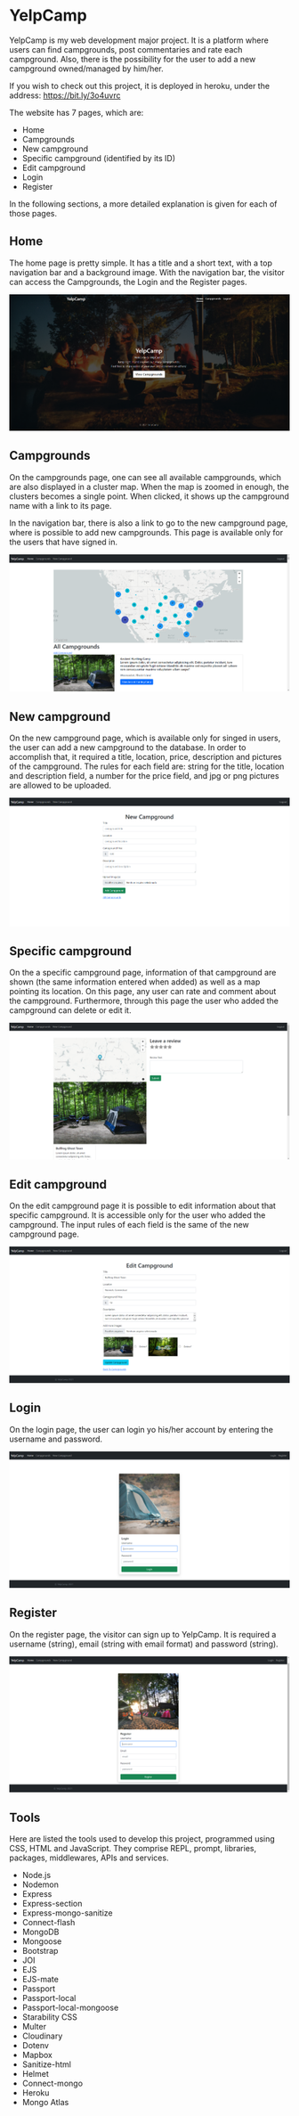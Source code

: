 # YelpCamp

YelpCamp is my web development major project. It is a platform where users can find campgrounds, post commentaries and rate each campground. Also, there is the possibility for the user to add a new campground owned/managed by him/her.

If you wish to check out this project, it is deployed in heroku, under the address: https://bit.ly/3o4uvrc

The website has 7 pages, which are:

- Home
- Campgrounds
- New campground
- Specific campground (identified by its ID)
- Edit campground
- Login
- Register

In the following sections, a more detailed explanation is given for each of those pages.

## Home

The home page is pretty simple. It has a title and a short text, with a top navigation bar and a background image. With the navigation bar, the visitor can access the Campgrounds, the Login and the Register pages.

![Home](./Images/Home.png)

## Campgrounds

On the campgrounds page, one can see all available campgrounds, which are also displayed in a cluster map. When the map is zoomed in enough, the clusters becomes a single point. When clicked, it shows up the campground name with a link to its page.

In the navigation bar, there is also a link to go to the new campground page, where is possible to add new campgrounds. This page is available only for the users that have signed in.

![campgund](Images/campgrounds1.png)

## New campground

On the new campground page, which is available only for singed in users, the user can add a new campground to the database. In order to accomplish that, it required a title, location, price, description and pictures of the campground. The rules for each field are: string for the title, location and description field, a number for the price field, and jpg or png pictures are allowed to be uploaded.

![new campground](Images/New_Campground.png)

## Specific campground

On the a specific campground page, information of that campground are shown (the same information entered when added) as well as a map pointing its location. On this page, any user can rate and comment about the campground. Furthermore, through this page the user who added the campground can delete or edit it.

![Campnground](Images/Campground.png)

## Edit campground

On the edit campground page it is possible to edit information about that specific campground. It is accessible only for the user who added the campground. The input rules of each field is the same of the new campground page.

![Edit campground](Images/Edit_campground.png)

## Login

On the login page, the user can login yo his/her account by entering the username and password.

![Login](Images/Login.png)

## Register

On the register page, the visitor can sign up to YelpCamp. It is required a username (string), email (string with email format) and password (string).

![Register](Images/Register.png)

## Tools

Here are listed the tools used to develop this project, programmed using CSS, HTML and JavaScript. They comprise REPL, prompt, libraries, packages, middlewares, APIs and services.

- Node.js
- Nodemon
- Express
- Express-section
- Express-mongo-sanitize
- Connect-flash
- MongoDB
- Mongoose
- Bootstrap
- JOI
- EJS
- EJS-mate
- Passport
- Passport-local
- Passport-local-mongoose
- Starability CSS
- Multer
- Cloudinary
- Dotenv
- Mapbox
- Sanitize-html
- Helmet
- Connect-mongo
- Heroku
- Mongo Atlas
